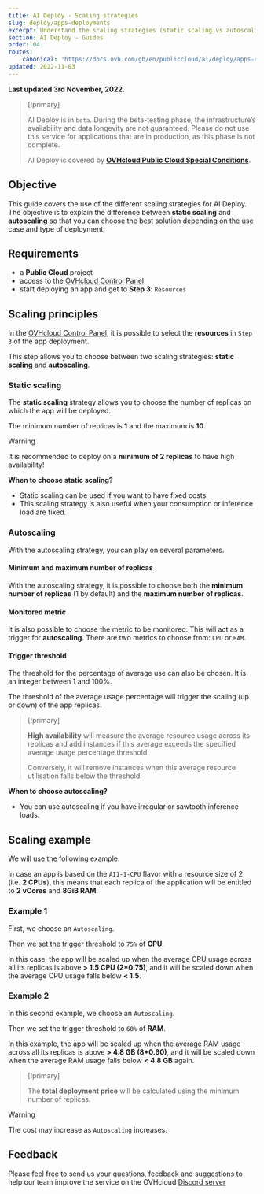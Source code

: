 ```yaml
---
title: AI Deploy - Scaling strategies
slug: deploy/apps-deployments
excerpt: Understand the scaling strategies (static scaling vs autoscaling) of AI Deploy
section: AI Deploy - Guides
order: 04
routes:
    canonical: 'https://docs.ovh.com/gb/en/publiccloud/ai/deploy/apps-deployments/'
updated: 2022-11-03
---
```


**Last updated 3rd November, 2022.**

> [!primary]
>
> AI Deploy is in `beta`. During the beta-testing phase, the infrastructure’s availability and data longevity are not guaranteed. Please do not use this service for applications that are in production, as this phase is not complete.
>
> AI Deploy is covered by **[OVHcloud Public Cloud Special Conditions](https://storage.gra.cloud.ovh.net/v1/AUTH_325716a587c64897acbef9a4a4726e38/contracts/d2a208c-Conditions_particulieres_OVH_Stack-WE-9.0.pdf)**.
>

## Objective

This guide covers the use of the different scaling strategies for AI Deploy. The objective is to explain the difference between **static scaling** and **autoscaling** so that you can choose the best solution depending on the use case and type of deployment.

## Requirements

- a **Public Cloud** project
- access to the [OVHcloud Control Panel](https://www.ovh.com/auth/?action=gotomanager&from=https://www.ovh.de/&ovhSubsidiary=de)
- start deploying an app and get to **Step 3**: `Resources`

## Scaling principles

In the [OVHcloud Control Panel](https://www.ovh.com/auth/?action=gotomanager&from=https://www.ovh.de/&ovhSubsidiary=de), it is possible to select the **resources** in `Step 3` of the app deployment.

This step allows you to choose between two scaling strategies: **static scaling** and **autoscaling**.

### Static scaling

The **static scaling** strategy allows you to choose the number of replicas on which the app will be deployed.

The minimum number of replicas is **1** and the maximum is **10**.

> [!warning]
>
> It is recommended to deploy on a **minimum of 2 replicas** to have high availability!
>

**When to choose static scaling?**

- Static scaling can be used if you want to have fixed costs.
- This scaling strategy is also useful when your consumption or inference load are fixed.

### Autoscaling

With the autoscaling strategy, you can play on several parameters.

#### Minimum and maximum number of replicas

With the autoscaling strategy, it is possible to choose both the **minimum number of replicas** (1 by default) and the **maximum number of replicas**.

#### Monitored metric

It is also possible to choose the metric to be monitored. This will act as a trigger for **autoscaling**. There are two metrics to choose from: `CPU` or `RAM`.

#### Trigger threshold

The threshold for the percentage of average use can also be chosen. It is an integer between 1 and 100%.

The threshold of the average usage percentage will trigger the scaling (up or down) of the app replicas.

> [!primary]
>
> **High availability** will measure the average resource usage across its replicas and add instances if this average exceeds the specified average usage percentage threshold.
>
> Conversely, it will remove instances when this average resource utilisation falls below the threshold.
>

**When to choose autoscaling?**

- You can use autoscaling if you have irregular or sawtooth inference loads.

## Scaling example

We will use the following example:  

In case an app is based on the `AI1-1-CPU` flavor with a resource size of 2 (i.e. **2 CPUs**), this means that each replica of the application will be entitled to **2 vCores** and **8GiB RAM**.

### Example 1

First, we choose an `Autoscaling`.

Then we set the trigger threshold to `75%` of **CPU**.

In this case, the app will be scaled up when the average CPU usage across all its replicas is above **> 1.5 CPU (2*0.75)**, and it will be scaled down when the average CPU usage falls below **< 1.5**.

### Example 2

In this second example, we choose an `Autoscaling`.

Then we set the trigger threshold to `60%` of **RAM**.

In this example, the app will be scaled up when the average RAM usage across all its replicas is above **> 4.8 GB (8*0.60)**, and it will be scaled down when the average RAM usage falls below **< 4.8 GB** again.

> [!primary]
>
> The **total deployment price** will be calculated using the minimum number of replicas.
>

> [!warning]
>
> The cost may increase as `Autoscaling` increases.
>

## Feedback

Please feel free to send us your questions, feedback and suggestions to help our team improve the service on the OVHcloud [Discord server](https://discord.com/invite/vXVurFfwe9)
